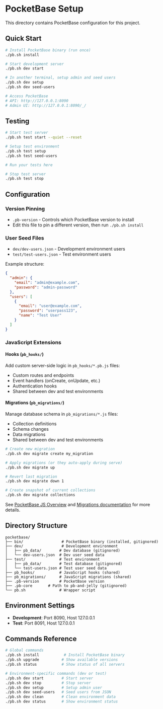 # PocketBase Setup

This directory contains PocketBase configuration for this project.

## Quick Start

```bash
# Install PocketBase binary (run once)
./pb.sh install

# Start development server
./pb.sh dev start

# In another terminal, setup admin and seed users
./pb.sh dev setup
./pb.sh dev seed-users

# Access PocketBase
# API: http://127.0.0.1:8090
# Admin UI: http://127.0.0.1:8090/_/
```

## Testing

```bash
# Start test server
./pb.sh test start --quiet --reset

# Setup test environment
./pb.sh test setup
./pb.sh test seed-users

# Run your tests here

# Stop test server
./pb.sh test stop
```

## Configuration

### Version Pinning
- `.pb-version` - Controls which PocketBase version to install
- Edit this file to pin a different version, then run `./pb.sh install`

### User Seed Files
- `dev/dev-users.json` - Development environment users
- `test/test-users.json` - Test environment users

Example structure:
```json
{
  "admin": {
    "email": "admin@example.com",
    "password": "admin-password"
  },
  "users": [
    {
      "email": "user@example.com",
      "password": "userpass123",
      "name": "Test User"
    }
  ]
}
```

### JavaScript Extensions

#### Hooks (`pb_hooks/`)
Add custom server-side logic in `pb_hooks/*.pb.js` files:
- Custom routes and endpoints
- Event handlers (onCreate, onUpdate, etc.)
- Authentication hooks
- Shared between dev and test environments

#### Migrations (`pb_migrations/`)
Manage database schema in `pb_migrations/*.js` files:
- Collection definitions
- Schema changes
- Data migrations
- Shared between dev and test environments

```bash
# Create new migration
./pb.sh dev migrate create my_migration

# Apply migrations (or they auto-apply during serve)
./pb.sh dev migrate up

# Revert last migration
./pb.sh dev migrate down 1

# Create snapshot of current collections
./pb.sh dev migrate collections
```

See [PocketBase JS Overview](https://pocketbase.io/docs/js-overview/) and [Migrations documentation](https://pocketbase.io/docs/js-migrations/) for more details.

## Directory Structure

```
pocketbase/
├── bin/                 # PocketBase binary (installed, gitignored)
├── dev/                 # Development environment
│   ├── pb_data/        # Dev database (gitignored)
│   └── dev-users.json  # Dev user seed data
├── test/               # Test environment
│   ├── pb_data/        # Test database (gitignored)
│   └── test-users.json # Test user seed data
├── pb_hooks/           # JavaScript hooks (shared)
├── pb_migrations/      # JavaScript migrations (shared)
├── .pb-version         # PocketBase version
├── .pb-core       # Path to pb-and-jelly (gitignored)
└── pb.sh               # Wrapper script
```

## Environment Settings

- **Development**: Port 8090, Host 127.0.0.1
- **Test**: Port 8091, Host 127.0.0.1

## Commands Reference

```bash
# Global commands
./pb.sh install           # Install PocketBase binary
./pb.sh upgrade          # Show available versions
./pb.sh status           # Show status of all servers

# Environment-specific commands (dev or test)
./pb.sh dev start        # Start server
./pb.sh dev stop         # Stop server
./pb.sh dev setup        # Setup admin user
./pb.sh dev seed-users   # Seed users from JSON
./pb.sh dev clean        # Clean environment data
./pb.sh dev status       # Show environment status
```
